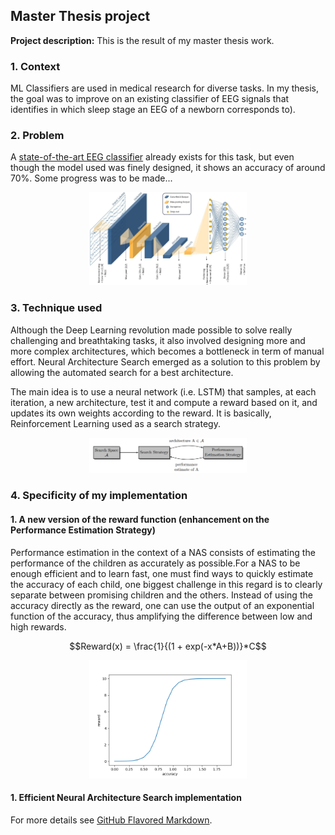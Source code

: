 ## Master Thesis project

**Project description:** This is the result of my master thesis work.

### 1. Context

ML Classifiers are used in medical research for diverse tasks. In my thesis, the goal was to improve on an existing classifier of EEG signals that identifies in which sleep stage an EEG of a newborn corresponds to).


### 2. Problem

A [state-of-the-art EEG classifier](https://iopscience.iop.org/article/10.1088/1741-2552/ab5469/meta) already exists for this task, but even though the model used was finely designed, it shows an accuracy of around 70%. Some progress was to be made...
<p align="center">
<img src="images/ansari-network.jpg?raw=true" width=50% height=auto />
</p>

### 3. Technique used

Although the Deep Learning revolution made possible to solve really challenging and breathtaking tasks, it also involved designing more and more complex architectures, which becomes a bottleneck in term of manual effort.
Neural Architecture Search emerged as a solution to this problem by allowing the automated search for a best architecture.

The main idea is to use a neural network (i.e. LSTM) that samples, at each iteration, a new architecture, test it and compute a reward based on it, and updates its own weights according to the reward. It is basically, Reinforcement Learning used as a search strategy.

<p align="center">
<img src="images/NAS-paradigm.png?raw=true" width=50% height=auto />
</p>

### 4. Specificity of my implementation

#### 1. A new version of the reward function (enhancement on the Performance Estimation Strategy)


Performance estimation in the context of a NAS consists of estimating the performance of the children as accurately as possible.For a NAS to be enough efficient and to learn fast, one must find ways to quickly estimate the accuracy of each child, one biggest challenge in this regard is to clearly separate between promising children and the others. Instead of using the accuracy directly as the reward, one can use the output of an exponential function of the
accuracy, thus amplifying the difference between low and high rewards.

$$Reward(x) = \frac{1}{(1 + exp(-x*A+B))}*C$$


<p align="center">
<img src="images/concavity.png?raw=true" width=50% height=auto />
</p>


#### 1. Efficient Neural Architecture Search implementation


For more details see [GitHub Flavored Markdown](https://guides.github.com/features/mastering-markdown/).
